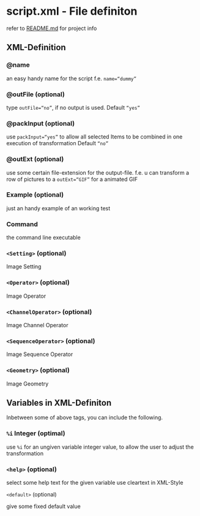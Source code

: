 # script.xml - File definiton

refer to [README.md](README.md) for project info

## XML-Definition

### @name
an easy handy name for the script
f.e. `name=“dummy”`

### @outFile (optional)

type `outFile=“no”`, if no output is used.
Default `“yes”`

### @packInput (optional)

use `packInput=“yes”` to allow all selected Items to be combined in one execution of transformation
Default `“no”`

### @outExt (optional)

use some certain file-extension for the output-file. 
f.e. u can transform a row of pictures to a `outExt=“GIF”` for a animated GIF

### Example (optional)

just an handy example of an working test

### Command

the command line executable

### `<Setting>` (optional)

Image Setting

### `<Operator>` (optional)

Image Operator

### `<ChannelOperator>` (optional)

Image Channel Operator

### `<SequenceOperator>` (optional)

Image Sequence Operator

### `<Geometry>` (optional)

Image Geometry

## Variables in XML-Definiton

Inbetween some of above tags, you can include the following.

### `%i` Integer (optimal)

use `%i` for an ungiven variable integer value, to allow the user to adjust the transformation

### `<help>` (optional)

select some help text for the given variable use cleartext in XML-Style 

`<default>` (optional)

give some fixed default value





